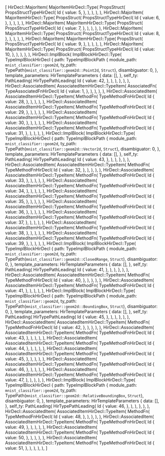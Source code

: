 [
    HirDecl::MajorItem(
        MajorItemHirDecl::Type(
            PropsStruct(
                PropsStructTypeHirDecl(
                    Id {
                        value: 5,
                    },
                ),
            ),
        ),
    ),
    HirDecl::MajorItem(
        MajorItemHirDecl::Type(
            PropsStruct(
                PropsStructTypeHirDecl(
                    Id {
                        value: 6,
                    },
                ),
            ),
        ),
    ),
    HirDecl::MajorItem(
        MajorItemHirDecl::Type(
            PropsStruct(
                PropsStructTypeHirDecl(
                    Id {
                        value: 7,
                    },
                ),
            ),
        ),
    ),
    HirDecl::MajorItem(
        MajorItemHirDecl::Type(
            PropsStruct(
                PropsStructTypeHirDecl(
                    Id {
                        value: 8,
                    },
                ),
            ),
        ),
    ),
    HirDecl::MajorItem(
        MajorItemHirDecl::Type(
            PropsStruct(
                PropsStructTypeHirDecl(
                    Id {
                        value: 9,
                    },
                ),
            ),
        ),
    ),
    HirDecl::MajorItem(
        MajorItemHirDecl::Type(
            PropsStruct(
                PropsStructTypeHirDecl(
                    Id {
                        value: 10,
                    },
                ),
            ),
        ),
    ),
    HirDecl::ImplBlock(
        ImplBlockHirDecl::Type(
            TypeImplBlockHirDecl {
                path: TypeImplBlockPath {
                    module_path: `mnist_classifier::geom2d`,
                    ty_path: TypePath(`mnist_classifier::geom2d::Point2d`, `Struct`),
                    disambiguator: 0,
                },
                template_parameters: HirTemplateParameters {
                    data: [],
                },
                self_ty: PathLeading(
                    HirTypePathLeading(
                        Id {
                            value: 42,
                        },
                    ),
                ),
            },
        ),
    ),
    HirDecl::AssociatedItem(
        AssociatedItemHirDecl::TypeItem(
            AssociatedFn(
                TypeAssociatedFnHirDecl(
                    Id {
                        value: 1,
                    },
                ),
            ),
        ),
    ),
    HirDecl::AssociatedItem(
        AssociatedItemHirDecl::TypeItem(
            MethodFn(
                TypeMethodFnHirDecl(
                    Id {
                        value: 28,
                    },
                ),
            ),
        ),
    ),
    HirDecl::AssociatedItem(
        AssociatedItemHirDecl::TypeItem(
            MethodFn(
                TypeMethodFnHirDecl(
                    Id {
                        value: 29,
                    },
                ),
            ),
        ),
    ),
    HirDecl::AssociatedItem(
        AssociatedItemHirDecl::TypeItem(
            MethodFn(
                TypeMethodFnHirDecl(
                    Id {
                        value: 30,
                    },
                ),
            ),
        ),
    ),
    HirDecl::AssociatedItem(
        AssociatedItemHirDecl::TypeItem(
            MethodFn(
                TypeMethodFnHirDecl(
                    Id {
                        value: 31,
                    },
                ),
            ),
        ),
    ),
    HirDecl::ImplBlock(
        ImplBlockHirDecl::Type(
            TypeImplBlockHirDecl {
                path: TypeImplBlockPath {
                    module_path: `mnist_classifier::geom2d`,
                    ty_path: TypePath(`mnist_classifier::geom2d::Vector2d`, `Struct`),
                    disambiguator: 0,
                },
                template_parameters: HirTemplateParameters {
                    data: [],
                },
                self_ty: PathLeading(
                    HirTypePathLeading(
                        Id {
                            value: 43,
                        },
                    ),
                ),
            },
        ),
    ),
    HirDecl::AssociatedItem(
        AssociatedItemHirDecl::TypeItem(
            MethodFn(
                TypeMethodFnHirDecl(
                    Id {
                        value: 32,
                    },
                ),
            ),
        ),
    ),
    HirDecl::AssociatedItem(
        AssociatedItemHirDecl::TypeItem(
            MethodFn(
                TypeMethodFnHirDecl(
                    Id {
                        value: 33,
                    },
                ),
            ),
        ),
    ),
    HirDecl::AssociatedItem(
        AssociatedItemHirDecl::TypeItem(
            MethodFn(
                TypeMethodFnHirDecl(
                    Id {
                        value: 34,
                    },
                ),
            ),
        ),
    ),
    HirDecl::AssociatedItem(
        AssociatedItemHirDecl::TypeItem(
            MethodFn(
                TypeMethodFnHirDecl(
                    Id {
                        value: 35,
                    },
                ),
            ),
        ),
    ),
    HirDecl::AssociatedItem(
        AssociatedItemHirDecl::TypeItem(
            MethodFn(
                TypeMethodFnHirDecl(
                    Id {
                        value: 36,
                    },
                ),
            ),
        ),
    ),
    HirDecl::AssociatedItem(
        AssociatedItemHirDecl::TypeItem(
            MethodFn(
                TypeMethodFnHirDecl(
                    Id {
                        value: 37,
                    },
                ),
            ),
        ),
    ),
    HirDecl::AssociatedItem(
        AssociatedItemHirDecl::TypeItem(
            MethodFn(
                TypeMethodFnHirDecl(
                    Id {
                        value: 38,
                    },
                ),
            ),
        ),
    ),
    HirDecl::AssociatedItem(
        AssociatedItemHirDecl::TypeItem(
            MethodFn(
                TypeMethodFnHirDecl(
                    Id {
                        value: 39,
                    },
                ),
            ),
        ),
    ),
    HirDecl::ImplBlock(
        ImplBlockHirDecl::Type(
            TypeImplBlockHirDecl {
                path: TypeImplBlockPath {
                    module_path: `mnist_classifier::geom2d`,
                    ty_path: TypePath(`mnist_classifier::geom2d::ClosedRange`, `Struct`),
                    disambiguator: 0,
                },
                template_parameters: HirTemplateParameters {
                    data: [],
                },
                self_ty: PathLeading(
                    HirTypePathLeading(
                        Id {
                            value: 41,
                        },
                    ),
                ),
            },
        ),
    ),
    HirDecl::AssociatedItem(
        AssociatedItemHirDecl::TypeItem(
            MethodFn(
                TypeMethodFnHirDecl(
                    Id {
                        value: 40,
                    },
                ),
            ),
        ),
    ),
    HirDecl::AssociatedItem(
        AssociatedItemHirDecl::TypeItem(
            MethodFn(
                TypeMethodFnHirDecl(
                    Id {
                        value: 41,
                    },
                ),
            ),
        ),
    ),
    HirDecl::ImplBlock(
        ImplBlockHirDecl::Type(
            TypeImplBlockHirDecl {
                path: TypeImplBlockPath {
                    module_path: `mnist_classifier::geom2d`,
                    ty_path: TypePath(`mnist_classifier::geom2d::BoundingBox`, `Struct`),
                    disambiguator: 0,
                },
                template_parameters: HirTemplateParameters {
                    data: [],
                },
                self_ty: PathLeading(
                    HirTypePathLeading(
                        Id {
                            value: 45,
                        },
                    ),
                ),
            },
        ),
    ),
    HirDecl::AssociatedItem(
        AssociatedItemHirDecl::TypeItem(
            MethodFn(
                TypeMethodFnHirDecl(
                    Id {
                        value: 42,
                    },
                ),
            ),
        ),
    ),
    HirDecl::AssociatedItem(
        AssociatedItemHirDecl::TypeItem(
            MethodFn(
                TypeMethodFnHirDecl(
                    Id {
                        value: 43,
                    },
                ),
            ),
        ),
    ),
    HirDecl::AssociatedItem(
        AssociatedItemHirDecl::TypeItem(
            MethodFn(
                TypeMethodFnHirDecl(
                    Id {
                        value: 44,
                    },
                ),
            ),
        ),
    ),
    HirDecl::AssociatedItem(
        AssociatedItemHirDecl::TypeItem(
            MethodFn(
                TypeMethodFnHirDecl(
                    Id {
                        value: 45,
                    },
                ),
            ),
        ),
    ),
    HirDecl::AssociatedItem(
        AssociatedItemHirDecl::TypeItem(
            MethodFn(
                TypeMethodFnHirDecl(
                    Id {
                        value: 46,
                    },
                ),
            ),
        ),
    ),
    HirDecl::AssociatedItem(
        AssociatedItemHirDecl::TypeItem(
            MethodFn(
                TypeMethodFnHirDecl(
                    Id {
                        value: 47,
                    },
                ),
            ),
        ),
    ),
    HirDecl::ImplBlock(
        ImplBlockHirDecl::Type(
            TypeImplBlockHirDecl {
                path: TypeImplBlockPath {
                    module_path: `mnist_classifier::geom2d`,
                    ty_path: TypePath(`mnist_classifier::geom2d::RelativeBoundingBox`, `Struct`),
                    disambiguator: 0,
                },
                template_parameters: HirTemplateParameters {
                    data: [],
                },
                self_ty: PathLeading(
                    HirTypePathLeading(
                        Id {
                            value: 46,
                        },
                    ),
                ),
            },
        ),
    ),
    HirDecl::AssociatedItem(
        AssociatedItemHirDecl::TypeItem(
            MethodFn(
                TypeMethodFnHirDecl(
                    Id {
                        value: 48,
                    },
                ),
            ),
        ),
    ),
    HirDecl::AssociatedItem(
        AssociatedItemHirDecl::TypeItem(
            MethodFn(
                TypeMethodFnHirDecl(
                    Id {
                        value: 49,
                    },
                ),
            ),
        ),
    ),
    HirDecl::AssociatedItem(
        AssociatedItemHirDecl::TypeItem(
            MethodFn(
                TypeMethodFnHirDecl(
                    Id {
                        value: 50,
                    },
                ),
            ),
        ),
    ),
    HirDecl::AssociatedItem(
        AssociatedItemHirDecl::TypeItem(
            MethodFn(
                TypeMethodFnHirDecl(
                    Id {
                        value: 51,
                    },
                ),
            ),
        ),
    ),
]